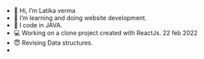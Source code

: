 - 👋 Hi, I’m Latika verma
- 👀 I’m learning and doing website development.
- 🌱 I code in JAVA.
- 💻 Working on a clone project created with ReactJs. 22 feb 2022
- 😇 Revising Data structures.
- 
<!---
Latika93/Latika93 is a ✨ special ✨ repository because its `README.md` (this file) appears on your GitHub profile.
You can click the Preview link to take a look at your changes.
--->
